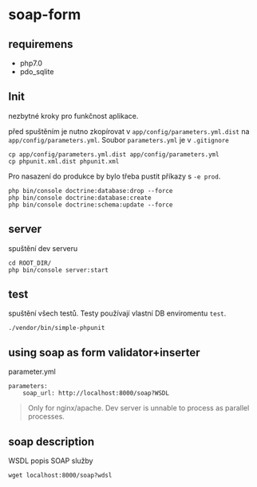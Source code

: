 soap-form
=========

## requiremens
 - php7.0
 - pdo_sqlite

## Init
nezbytné kroky pro funkčnost aplikace. 

před spuštěním je nutno zkopírovat v `app/config/parameters.yml.dist` na `app/config/parameters.yml`. Soubor `parameters.yml` je v `.gitignore`

```
cp app/config/parameters.yml.dist app/config/parameters.yml
cp phpunit.xml.dist phpunit.xml
```


Pro nasazení do produkce by bylo třeba pustit příkazy s `-e prod`.

```
php bin/console doctrine:database:drop --force
php bin/console doctrine:database:create
php bin/console doctrine:schema:update --force
```

## server
spuštění dev serveru
```
cd ROOT_DIR/
php bin/console server:start
```

## test
spuštění všech testů. Testy používají vlastní DB enviromentu `test`.
```
./vendor/bin/simple-phpunit 
```

## using soap as form validator+inserter


parameter.yml
```
parameters:
	soap_url: http://localhost:8000/soap?WSDL
```

> Only for nginx/apache. Dev server is unnable to process as parallel processes.

## soap description
WSDL popis SOAP služby
```
wget localhost:8000/soap?wdsl
```


